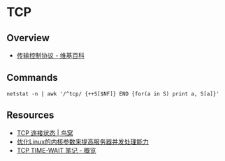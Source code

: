# TCP

## Overview

- [传输控制协议 - 维基百科](https://zh.wikipedia.org/wiki/%E4%BC%A0%E8%BE%93%E6%8E%A7%E5%88%B6%E5%8D%8F%E8%AE%AE)

## Commands

    netstat -n | awk '/^tcp/ {++S[$NF]} END {for(a in S) print a, S[a]}'

## Resources

- [TCP 连接状态 | 鸟窝](http://colobu.com/2015/06/25/TCP-connection-status/)
- [优化Linux的内核参数来提高服务器并发处理能力](http://www.ha97.com/4396.html)
- [TCP TIME-WAIT 笔记 - 概览](https://blog.tonyseek.com/post/tcp-tw-overview/)
